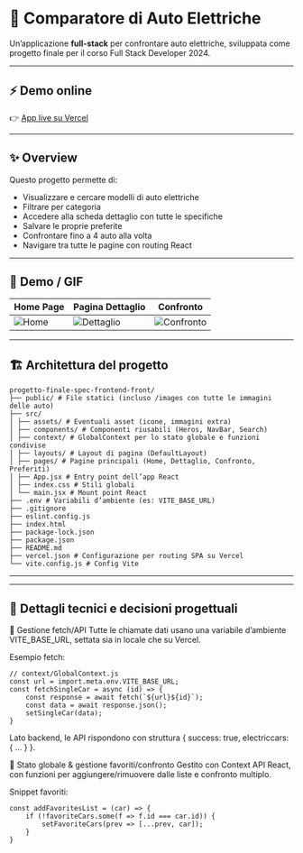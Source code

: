 # 🚗 Comparatore di Auto Elettriche

Un’applicazione **full-stack** per confrontare auto elettriche, sviluppata come progetto finale per il corso Full Stack Developer 2024.

---

## ⚡ Demo online

👉 [App live su Vercel](https://progetto-finale-spec-frontend-front.vercel.app/)

---

## ✨ Overview

Questo progetto permette di:
- Visualizzare e cercare modelli di auto elettriche
- Filtrare per categoria
- Accedere alla scheda dettaglio con tutte le specifiche
- Salvare le proprie preferite
- Confrontare fino a 4 auto alla volta
- Navigare tra tutte le pagine con routing React

---

## 🎥 Demo / GIF

| Home Page | Pagina Dettaglio | Confronto |
|-----------|------------------|-----------|
| ![Home](./demo/home.gif) | ![Dettaglio](./demo/detail.gif) | ![Confronto](./demo/compare.gif) |

---

## 🏗️ Architettura del progetto

```
progetto-finale-spec-frontend-front/
├── public/ # File statici (incluso /images con tutte le immagini delle auto)
├── src/
│ ├── assets/ # Eventuali asset (icone, immagini extra)
│ ├── components/ # Componenti riusabili (Heros, NavBar, Search)
│ ├── context/ # GlobalContext per lo stato globale e funzioni condivise
│ ├── layouts/ # Layout di pagina (DefaultLayout)
│ ├── pages/ # Pagine principali (Home, Dettaglio, Confronto, Preferiti)
│ ├── App.jsx # Entry point dell’app React
│ ├── index.css # Stili globali
│ └── main.jsx # Mount point React
├── .env # Variabili d’ambiente (es: VITE_BASE_URL)
├── .gitignore
├── eslint.config.js
├── index.html
├── package-lock.json
├── package.json
├── README.md
├── vercel.json # Configurazione per routing SPA su Vercel
└── vite.config.js # Config Vite
```

---




---

## 🔎 Dettagli tecnici e decisioni progettuali

🔗 Gestione fetch/API
Tutte le chiamate dati usano una variabile d’ambiente VITE_BASE_URL, settata sia in locale che su Vercel.

Esempio fetch:

```
// context/GlobalContext.js
const url = import.meta.env.VITE_BASE_URL;
const fetchSingleCar = async (id) => {
    const response = await fetch(`${url}${id}`);
    const data = await response.json();
    setSingleCar(data);
}
```
Lato backend, le API rispondono con struttura { success: true, electriccars: { ... } }.

🔄 Stato globale & gestione favoriti/confronto
Gestito con Context API React,
con funzioni per aggiungere/rimuovere dalle liste e confronto multiplo.

Snippet favoriti:

```
const addFavoritesList = (car) => {
    if (!favoriteCars.some(f => f.id === car.id)) {
        setFavoriteCars(prev => [...prev, car]);
    }
}
```
